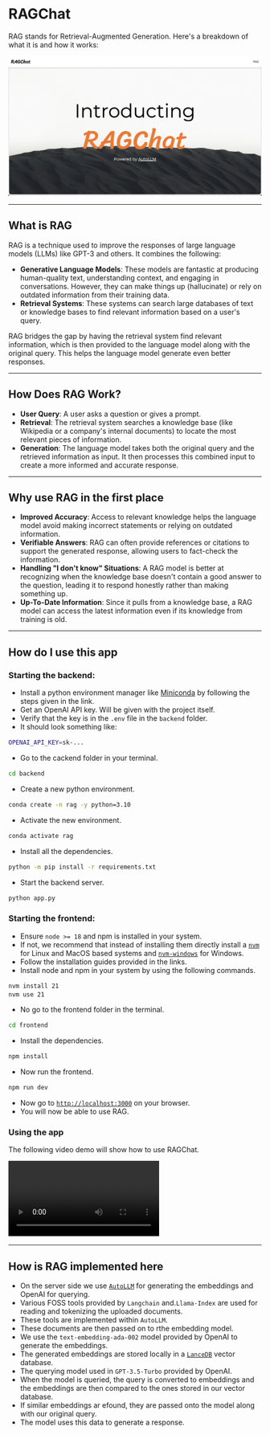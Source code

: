 # RAGChat

RAG stands for Retrieval-Augmented Generation. Here's a breakdown of what it is and how it works:

![](docs/ragchat.png)

---

## What is RAG

RAG is a technique used to improve the responses of large language models (LLMs) like GPT-3 and others. It combines the following:

-   **Generative Language Models**: These models are fantastic at producing human-quality text, understanding context, and engaging in conversations. However, they can make things up (hallucinate) or rely on outdated information from their training data.
-   **Retrieval Systems**: These systems can search large databases of text or knowledge bases to find relevant information based on a user's query.

RAG bridges the gap by having the retrieval system find relevant information, which is then provided to the language model along with the original query. This helps the language model generate even better responses.

---

## How Does RAG Work?

-   **User Query**: A user asks a question or gives a prompt.
-   **Retrieval**: The retrieval system searches a knowledge base (like Wikipedia or a company's internal documents) to locate the most relevant pieces of information.
-   **Generation**: The language model takes both the original query and the retrieved information as input. It then processes this combined input to create a more informed and accurate response.

---

## Why use RAG in the first place

-   **Improved Accuracy**: Access to relevant knowledge helps the language model avoid making incorrect statements or relying on outdated information.
-   **Verifiable Answers**: RAG can often provide references or citations to support the generated response, allowing users to fact-check the information.
-   **Handling "I don't know" Situations**: A RAG model is better at recognizing when the knowledge base doesn't contain a good answer to the question, leading it to respond honestly rather than making something up.
-   **Up-To-Date Information**: Since it pulls from a knowledge base, a RAG model can access the latest information even if its knowledge from training is old.

---

## How do I use this app

### Starting the backend:

-   Install a python environment manager like [Miniconda](https://docs.anaconda.com/free/miniconda/#quick-command-line-install) by following the steps given in the link.
-   Get an OpenAI API key. Will be given with the project itself.
-   Verify that the key is in the `.env` file in the `backend` folder.
-   It should look something like:

```bash
OPENAI_API_KEY=sk-...
```

-   Go to the cackend folder in your terminal.

```bash
cd backend
```

-   Create a new python environment.

```bash
conda create -n rag -y python=3.10
```

-   Activate the new environment.

```bash
conda activate rag
```

-   Install all the dependencies.

```bash
python -m pip install -r requirements.txt
```

-   Start the backend server.

```bash
python app.py
```

### Starting the frontend:

-   Ensure `node >= 18` and npm is installed in your system.
-   If not, we recommend that instead of installing them directly install a [`nvm`](https://github.com/nvm-sh/nvm) for Linux and MacOS based systems and [`nvm-windows`](https://github.com/coreybutler/nvm-windows) for Windows.
-   Follow the installation guides provided in the links.
-   Install node and npm in your system by using the following commands.

```bash
nvm install 21
nvm use 21
```

-   No go to the frontend folder in the terminal.

```bash
cd frontend
```

-   Install the dependencies.

```bash
npm install
```

-   Now run the frontend.

```bash
npm run dev
```

-   Now go to [`http://localhost:3000`](http://localhost:3000) on your browser.
-   You will now be able to use RAG.

### Using the app

The following video demo will show how to use RAGChat.

![](./docs/rag-demo.mp4)

---

## How is RAG implemented here

-   On the server side we use [`AutoLLM`](https://github.com/safevideo/autollm) for generating the embeddings and OpenAI for querying.
-   Various FOSS tools provided by `Langchain` and.`Llama-Index` are used for reading and tokenizing the uploaded documents.
-   These tools are implemented within `AutoLLM`.
-   These documents are then passed on to rthe embedding model.
-   We use the `text-embedding-ada-002` model provided by OpenAI to generate the embeddings.
-   The generated embeddings are stored locally in a [`LanceDB`](https://lancedb.com/) vector database.
-   The querying model used in `GPT-3.5-Turbo` provided by OpenAI.
-   When the model is queried, the query is converted to embeddings and the embeddings are then compared to the ones stored in our vector database.
-   If similar embeddings ar efound, they are passed onto the model along with our original query.
-   The model uses this data to generate a response.
